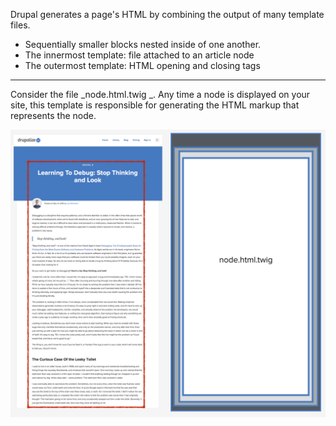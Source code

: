 Drupal generates a page's HTML by combining the output of many template files.

* Sequentially smaller blocks nested inside of one another.
* The innermost template: file attached to an article node
* The outermost template: HTML opening and closing tags

---

Consider the file _node.html.twig _. Any time a node is displayed on your site, this template is responsible for generating the HTML markup that represents the node.

![](/assets/concept-template-node-single.png)









